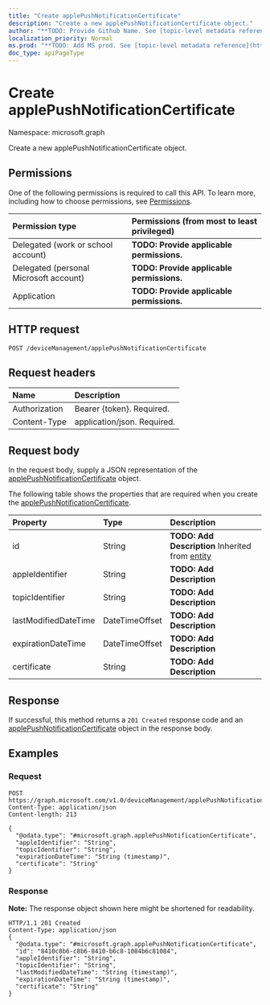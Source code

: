```yaml
---
title: "Create applePushNotificationCertificate"
description: "Create a new applePushNotificationCertificate object."
author: "**TODO: Provide Github Name. See [topic-level metadata reference](https://msgo.azurewebsites.net/add/document/guidelines/metadata.html#topic-level-metadata)**"
localization_priority: Normal
ms.prod: "**TODO: Add MS prod. See [topic-level metadata reference](https://msgo.azurewebsites.net/add/document/guidelines/metadata.html#topic-level-metadata)**"
doc_type: apiPageType
---
```


# Create applePushNotificationCertificate

Namespace: microsoft.graph

Create a new applePushNotificationCertificate object.

## Permissions
One of the following permissions is required to call this API. To learn more, including how to choose permissions, see [Permissions](/concepts/permissions-reference.md).

|Permission type|Permissions (from most to least privileged)|
|:---|:---|
|Delegated (work or school account)|**TODO: Provide applicable permissions.**|
|Delegated (personal Microsoft account)|**TODO: Provide applicable permissions.**|
|Application|**TODO: Provide applicable permissions.**|

## HTTP request

<!-- {
  "blockType": "ignored"
}
-->
``` http
POST /deviceManagement/applePushNotificationCertificate
```

## Request headers
|Name|Description|
|:---|:---|
|Authorization|Bearer {token}. Required.|
|Content-Type|application/json. Required.|

## Request body
In the request body, supply a JSON representation of the [applePushNotificationCertificate](../resources/intune-applepushnotificationcertificate.md) object.

The following table shows the properties that are required when you create the [applePushNotificationCertificate](../resources/intune-applepushnotificationcertificate.md).

|Property|Type|Description|
|:---|:---|:---|
|id|String|**TODO: Add Description** Inherited from [entity](../resources/entity.md)|
|appleIdentifier|String|**TODO: Add Description**|
|topicIdentifier|String|**TODO: Add Description**|
|lastModifiedDateTime|DateTimeOffset|**TODO: Add Description**|
|expirationDateTime|DateTimeOffset|**TODO: Add Description**|
|certificate|String|**TODO: Add Description**|



## Response

If successful, this method returns a `201 Created` response code and an [applePushNotificationCertificate](../resources/intune-applepushnotificationcertificate.md) object in the response body.

## Examples

### Request
<!-- {
  "blockType": "request",
  "name": "create_applepushnotificationcertificate_from_"
}
-->
``` http
POST https://graph.microsoft.com/v1.0/deviceManagement/applePushNotificationCertificate
Content-Type: application/json
Content-length: 213

{
  "@odata.type": "#microsoft.graph.applePushNotificationCertificate",
  "appleIdentifier": "String",
  "topicIdentifier": "String",
  "expirationDateTime": "String (timestamp)",
  "certificate": "String"
}
```


### Response
**Note:** The response object shown here might be shortened for readability.
<!-- {
  "blockType": "response",
  "truncated": true,
  "@odata.type": "microsoft.graph.applepushnotificationcertificate"
}
-->
``` http
HTTP/1.1 201 Created
Content-Type: application/json
{
  "@odata.type": "#microsoft.graph.applePushNotificationCertificate",
  "id": "8410c8b6-c8b6-8410-b6c8-1084b6c81084",
  "appleIdentifier": "String",
  "topicIdentifier": "String",
  "lastModifiedDateTime": "String (timestamp)",
  "expirationDateTime": "String (timestamp)",
  "certificate": "String"
}
```

